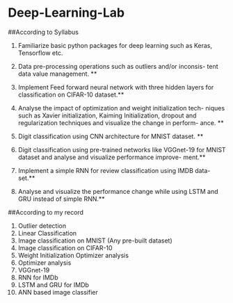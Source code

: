 # Deep-Learning-Lab
##According to Syllabus
1. Familiarize basic python packages for deep learning such as Keras,
Tensorflow etc.

2. Data pre-processing operations such as outliers and/or inconsis-
tent data value
management. **

3. Implement Feed forward neural network with three hidden layers
for classification on CIFAR-10 dataset.**

4. Analyse the impact of optimization and weight initialization tech-
niques such as Xavier initialization, Kaiming Initialization, dropout
and regularization techniques and visualize the change in perform-
ance. **

5. Digit classification using CNN architecture for MNIST dataset. **

6. Digit classification using pre-trained networks like VGGnet-19 for
MNIST dataset and analyse and visualize performance improve-
ment.**

7. Implement a simple RNN for review classification using IMDB data-
set.**

8. Analyse and visualize the performance change while using LSTM
and GRU instead of simple RNN.**

##According to my record
1. Outlier detection
2. Linear Classification
3. Image classification on MNIST (Any pre-built dataset)
4. Image classification on CIFAR-10 
5. Weight Initialization Optimizer analysis
6. Optimizer analysis 
7. VGGnet-19
8. RNN for IMDb
9. LSTM and GRU for IMDb
10. ANN based image classifier
